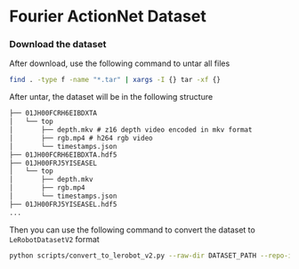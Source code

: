 # Fourier ActionNet Dataset


### Download the dataset

After download, use the following command to untar all files

```bash
find . -type f -name "*.tar" | xargs -I {} tar -xf {}
```

After untar, the dataset will be in the following structure

```txt
├── 01JH00FCRH6EIBDXTA
│   └── top
│       ├── depth.mkv # z16 depth video encoded in mkv format
│       ├── rgb.mp4 # h264 rgb video
│       └── timestamps.json
├── 01JH00FCRH6EIBDXTA.hdf5
├── 01JH00FRJ5YISEASEL
│   └── top
│       ├── depth.mkv
│       ├── rgb.mp4
│       └── timestamps.json
├── 01JH00FRJ5YISEASEL.hdf5
...
```

Then you can use the following command to convert the dataset to `LeRobotDatasetV2` format

```bash
python scripts/convert_to_lerobot_v2.py --raw-dir DATASET_PATH --repo-id FourierIntelligence/ActionNet
```

